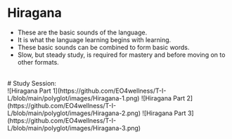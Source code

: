 # Hiragana
* These are the basic sounds of the language. <br> 
* It is what the language learning begins with learning.<br> 
* These basic sounds can be combined to form basic words. <br> 
* Slow, but steady study, is required for mastery and before moving on to other formats.<br>  
<br>
# Study Session: <br>
![Hiragana Part 1](https://github.com/EO4wellness/T-I-L/blob/main/polyglot/images/Hiragana-1.png)
![Hiragana Part 2](https://github.com/EO4wellness/T-I-L/blob/main/polyglot/images/Hiragana-2.png)
![Hiragana Part 3](https://github.com/EO4wellness/T-I-L/blob/main/polyglot/images/Hiragana-3.png)
